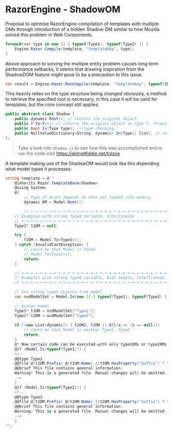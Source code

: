 # RazorEngine - ShadowOM
Proposal to optimise RazorEngine compilation of templates with multiple OMs
through introduction of a hidden Shadow OM similar to how Mozilla solved this problem in Web Components.
```csharp
foreach(var type in new [] { typeof(Type1), typeof(Type2) }) {
    Engine.Razor.Compile(template, "templateKey", type);
}
```
Above approach to solving the multiple entity problem causes long term performance setbacks,
it seems that drawing inspiration from the ShadowDOM feature might pose to be a precaution to this issue.
```csharp
var result = Engine.Razor.RunCompile(template, "templateKey", typeof(Shadow), type1OM);
```
This heavily relies on the type structure being changed obviously, a method to retrieve the specified root is necessary,
in this case it will be valid for templates, but the core concept still applies. 

```csharp
public abstract class Shadow {
    public dynamic Root(); // returns the original object.
    public T To<T>(); // returns the original object as type T. throws InvalidCastException
    public bool Is(Type type); // type checking.
    public NullValueDictionary<String, dynamic> In(Type[] list); // returns collection with matching type.
};
```

>Take a look into <code>Shadow.cs</code> to see how this was accomplished and to run the code visit https://dotnetfiddle.net/toIzoe

A template making use of the ShadowOM
would look like this depending what model types it processes:
```csharp
string template = @""
    @inherits Razor.TemplateBase<Shadow>
    @using System;
    @{
        // Type of Asset depends on what was loaded into memory
        dynamic OM = Model.Root();

        // +-+-+-+-+-+-+-+-+-+-+-+-+-+-+-+-+-+-+-+-+-+-+-+-+-+-+-+-+-+-+-+-+-+-+-+-+-+-+-+-+-+-+-+-+-+-+-+-+-+
	// Examples with strong typed variable, Intellisense
	// +-+-+-+-+-+-+-+-+-+-+-+-+-+-+-+-+-+-+-+-+-+-+-+-+-+-+-+-+-+-+-+-+-+-+-+-+-+-+-+-+-+-+-+-+-+-+-+-+-+
	Type1? t1OM = null;

	try {
		t1OM = Model.To<Type1>();
	} catch (InvalidCastException) {
		// Could be that Model is Type2
		// Model.To<Type2>();
		return;
	}

	// +-+-+-+-+-+-+-+-+-+-+-+-+-+-+-+-+-+-+-+-+-+-+-+-+-+-+-+-+-+-+-+-+-+-+-+-+-+-+-+-+-+-+-+-+-+-+-+-+-+
	// Examples with strong typed variable, both models, Intellisense
	// +-+-+-+-+-+-+-+-+-+-+-+-+-+-+-+-+-+-+-+-+-+-+-+-+-+-+-+-+-+-+-+-+-+-+-+-+-+-+-+-+-+-+-+-+-+-+-+-+-+

	// Get strong typed objects from model
	var nvdModelSet = Model.In(new [] { typeof(Type1), typeof(Type2) });

	// Assign model
	Type1? t1OM = nvdModelSet["Type1"];
	Type2? t2OM = nvdModelSet["Type2"];
		
	if ((new List<dynamic?> { t1OM2, t2OM }).All(x => (x == null)))
		// Could be that Model is neither Type1, Type2
		return;
    }
    @* Now certain code can be executed with only type1OMs or type2OMs *@
    @if (Model.Is(typeof(Type1))) {
	<!--
	@@type Type1
	@@file @(t1OM.Prefix)_@(t1OM.Name)_{(t1OM.HasProperty("Suffix") ? t1OM.Suffix : "")}Info.log
	@@brief This file contains general information.
	Warning! This is a generated file. Manual changes will be omitted.
	-->
    }
    @if (Model.Is(typeof(Type2))) {
	<!--
	@@type Type2
	@@file @(t2OM.Prefix)_@(t2OM.Name)_{(t2OM.HasProperty("Suffix") ? t2OM.Suffix : "")}Info.log
	@@brief This file contains general information.
	Warning! This is a generated file. Manual changes will be omitted.
	-->
    }
"";
```
